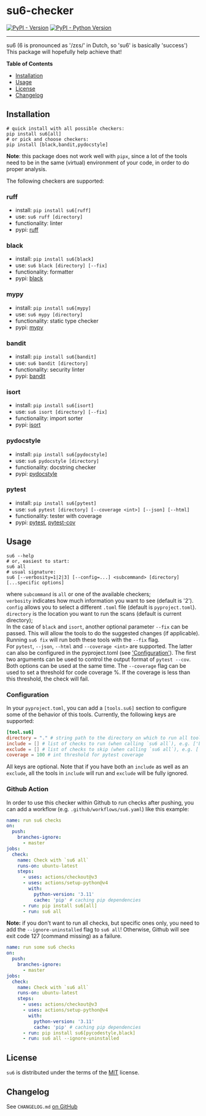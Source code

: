 # su6-checker

[![PyPI - Version](https://img.shields.io/pypi/v/su6.svg)](https://pypi.org/project/su6)
[![PyPI - Python Version](https://img.shields.io/pypi/pyversions/su6.svg)](https://pypi.org/project/su6)

-----
su6 (6 is pronounced as '/zɛs/' in Dutch, so 'su6' is basically 'success')  
This package will hopefully help achieve that!

**Table of Contents**

- [Installation](#installation)
- [Usage](#usage)
- [License](#license)
- [Changelog](#changelog)

## Installation

```console
# quick install with all possible checkers:
pip install su6[all]
# or pick and choose checkers:
pip install [black,bandit,pydocstyle]
```

**Note**: this package does not work well with `pipx`, since a lot of the tools need to be in the same (virtual)
environment
of your code, in order to do proper analysis.

The following checkers are supported:

### ruff

- install: `pip install su6[ruff]`
- use: `su6 ruff [directory]`
- functionality: linter
- pypi: [ruff](https://pypi.org/project/ruff/)

### black

- install: `pip install su6[black]`
- use: `su6 black [directory] [--fix]`
- functionality: formatter
- pypi: [black](https://pypi.org/project/black/)

### mypy

- install: `pip install su6[mypy]`
- use: `su6 mypy [directory]`
- functionality: static type checker
- pypi: [mypy](https://pypi.org/project/mypy/)

### bandit

- install: `pip install su6[bandit]`
- use: `su6 bandit [directory]`
- functionality: security linter
- pypi: [bandit](https://pypi.org/project/bandit/)

### isort

- install: `pip install su6[isort]`
- use: `su6 isort [directory] [--fix]`
- functionality: import sorter
- pypi: [isort](https://pypi.org/project/isort/)

### pydocstyle

- install: `pip install su6[pydocstyle]`
- use: `su6 pydocstyle [directory]`
- functionality: docstring checker
- pypi: [pydocstyle](https://pypi.org/project/pydocstyle/)

### pytest

- install: `pip install su6[pytest]`
- use: `su6 pytest [directory] [--coverage <int>] [--json] [--html]`
- functionality: tester with coverage
- pypi: [pytest](https://pypi.org/project/pytest/), [pytest-cov](https://pypi.org/project/pytest-cov/)

## Usage

```console
su6 --help
# or, easiest to start:
su6 all
# usual signature:
su6 [--verbosity=1|2|3] [--config=...] <subcommand> [directory] [...specific options]
```

where `subcommand` is `all` or one of the available checkers;  
`verbosity` indicates how much information you want to see (default is '2').  
`config` allows you to select a different `.toml` file (default is `pyproject.toml`).  
`directory` is the location you want to run the scans (default is current directory);  
In the case of `black` and `isort`, another optional parameter `--fix` can be passed.
This will allow the tools to do the suggested changes (if applicable).
Running `su6 fix` will run both these tools with the `--fix` flag.  
For `pytest`, `--json`, `--html` and `--coverage <int>` are supported. The latter can also be configured in the
pyproject.toml (see ['Configuration'](#configuration)).
The first two arguments can be used to control the output format of `pytest --cov`. Both options can be used at the same
time. The `--coverage` flag can be used to set a threshold for code coverage %. If the coverage is less than this
threshold, the check will fail.

### Configuration

In your `pyproject.toml`, you can add a `[tools.su6]` section to configure some of the behavior of this tools.
Currently, the following keys are supported:

```toml
[tool.su6]
directory = "." # string path to the directory on which to run all tools, e.g. 'src'
include = [] # list of checks to run (when calling `su6 all`), e.g. ['black', 'mypy']
exclude = [] # list of checks to skip (when calling `su6 all`), e.g. ['bandit']
coverage = 100 # int threshold for pytest coverage 
```

All keys are optional. Note that if you have both an `include` as well as an `exclude`, all the tools in `include` will
run and `exclude` will be fully ignored.

### Github Action

In order to use this checker within Github to run checks after pushing,
you can add a workflow (e.g. `.github/workflows/su6.yaml`) like this example:

```yaml
name: run su6 checks
on:
  push:
    branches-ignore:
      - master
jobs:
  check:
    name: Check with `su6 all`
    runs-on: ubuntu-latest
    steps:
      - uses: actions/checkout@v3
      - uses: actions/setup-python@v4
        with:
          python-version: '3.11'
          cache: 'pip' # caching pip dependencies
      - run: pip install su6[all]
      - run: su6 all
```

**Note:** if you don't want to run all checks, but specific ones only, you need to add the `--ignore-uninstalled` flag
to `su6 all`! Otherwise, Github will see exit code 127 (command missing) as a failure.

```yaml
name: run some su6 checks
on:
  push:
    branches-ignore:
      - master
jobs:
  check:
    name: Check with `su6 all`
    runs-on: ubuntu-latest
    steps:
      - uses: actions/checkout@v3
      - uses: actions/setup-python@v4
        with:
          python-version: '3.11'
          cache: 'pip' # caching pip dependencies
      - run: pip install su6[pycodestyle,black]
      - run: su6 all --ignore-uninstalled
```

## License

`su6` is distributed under the terms of the [MIT](https://spdx.org/licenses/MIT.html) license.

## Changelog

See `CHANGELOG.md` [on GitHub](https://github.com/robinvandernoord/su6-checker/blob/master/CHANGELOG.md)
